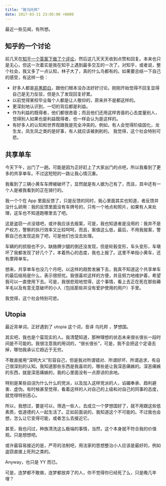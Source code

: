 ```yaml
---
title: "致乌托邦"
date: 2017-03-11 23:05:00 +0800
---
```


最近一些见闻，有所想。

## 知乎的一个讨论

前几天在[知乎一个答案下做了个评论](https://www.zhihu.com/question/47647183/answer/150720951)，然后这几天天天收到点赞和回复。本来也只是无心，但这一次着实是我在知乎上遇到最多交互的一次了。对知乎，或者说，整个社会，我又多了一点认知，林子大了，真的什么鸟都有的。如果要总结一下自己的感受，有这样一些：

- 好多人都是[非黑即白](https://zh.wikipedia.org/zh/%E5%81%87%E5%85%A9%E9%9B%A3%E6%8E%A8%E7%90%86)，跟他们根本没办法好好讨论。刚刚开始觉得不回复显得自己是无力反驳，但是久了发现回复好累。
- 以前觉得某校毕业每个人都是让人敬仰的，原来并不是都这样的。
- 更深刻地认识到，一切的背后都是利益。
- 作为利益的既得者，他们都很吝啬；而且他们还用这样吝啬的心去度量别人，觉得别人如果也是利益既得者，也一样会认为是这样的。
- 有好多人的认知和世界观跟我是完全冲突的。例如，有人会觉得阶级固化，龙生龙，凤生凤之类的是好事，有人就应该被剥削的。
  我觉得，这个社会特别可悲。

## 共享单车

今天下午，出门了一趟。可能是因为正好赶上了大家出门的点吧，所以我看到了更多的共享单车。不过这短短的一路让我心情沉重。

我看到了三辆小黄车车牌被破坏了，显然就是有人据为己有了，而且，其中还有一个人是被我看到的正在骑行的。

我一个个在 App 里面反馈了，只是反馈的同时，我心里面其实也知道，者反馈并没什么卵用：我的反馈里面没有车牌号的，只有一个地点和照片，如果有人来处理，这车也不知道跑哪里去了吧。

这是盗窃一点没错吧，或许我应该去报案，可是，我也知道者是没用的：我并不是产权方，警察的执行效率又比较呵呵，而且，案值这么低，最后，不用我报案，警察自己也发现这些了吧，可是他们也没去处理。

车辆的的损毁也不少。缺胳膊少腿的倒还没发现，但是轮毂变形，车头变形，车墩坏了我都发现了好几个了，本着热心的态度，我也上报了。这里不单指小黄车，还有摩拜单车。

想来，共享单车也没几个月吧，以这样的趋势发展下去，我真不知道这个共享单车的最后结局是什么，表示很担忧。我很喜欢这样的方便，并且努力地维护着，希望我可以一直使用下去。可是，我很悲观地觉得，这个事情，看上去正在死在那些薅羊毛以及有意无意破坏的小人（包括那些并没有爱护使用的用户）手里。

我觉得，这个社会特别可悲。

## Utopia

最近背单词，正好遇到了 utopia 这个词，音译 乌托邦 ，梦想国。

其实吧，我也是个蛮现实的人。我清楚知道，那种理想的状态未来很长很长一段时间是不可能的。我很注意我的用词的，“很长很长”，可是，我不会把这个定语去掉，哪怕我承认它趋近于无穷。

不敢直接用“深明大义”形容自己，但是我对所谓错对、所谓好坏、所谓追求，有自己很深刻的认知。我知道那些东西是我喜欢的，哪些是让我深恶痛嫉的。深恶痛嫉的东西，就是深恶痛嫉的，我的心里面没有一点原谅的余地。

特别是某些自诩为什么什么的党派，以及加入这样党派的人，谄媚奉承、趋利避害、虚伪。有时候甚至觉得，看着这样的人对自己的上级和对自己的同事的态度，就觉得特别恶心。

所以，我想过，要是可以，筛选一些人，去成立一个梦想国好了，就不用跟这些低素质，低道德的人一起生活了。正如前面说的，我知道这个不可能的。不过我也会想，怎么让它变得可能，或者怎么去接近它。

甚至，我也闪过，种族清洗这么极端的事情，当然，这个本身就不符合我的价值观。只是想想吧。

或许最容易接近的是，严苛的法制吧，用法家的思想整治小人应该是最好的，例如盗窃直接上死刑之类的。

Anyway，也只是 YY 而已。

可是，连梦都不敢做，连梦都放弃了的人，你不觉得你已经死了么，只是晚几年埋？
